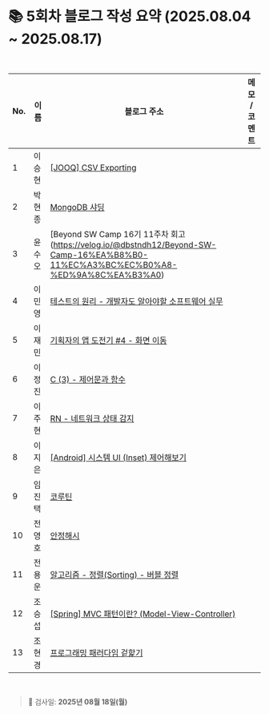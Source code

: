 # 📚 5회차 블로그 작성 요약 (2025.08.04 ~ 2025.08.17)

<br>

| No. | 이름  | 블로그 주소                                                                               | 메모 / 코멘트 |
|-----|-----|--------------------------------------------------------------------------------------|----------|
| 1   | 이승현 | [[JOOQ] CSV Exporting](https://ssddo-story.tistory.com/68)                           |          |
| 2   | 박현종 | [MongoDB 샤딩](https://develop-think-record.tistory.com/27)                                                                       |          |
| 3   | 윤수오 | [Beyond SW Camp 16기 11주차 회고 (https://velog.io/@dbstndh12/Beyond-SW-Camp-16%EA%B8%B0-11%EC%A3%BC%EC%B0%A8-%ED%9A%8C%EA%B3%A0)                                                                                     |          |
| 4   | 이민영 | [테스트의 원리 - 개발자도 알아야할 소프트웨어 실무](https://stylish-minyoung.tistory.com/213)             |          |
| 5   | 이재민 | [기획자의 앱 도전기 #4 - 화면 이동](https://jam-scribble.tistory.com/43)                         |          |
| 6   | 이정진 | [C (3) - 제어문과 함수](https://freshdev.tistory.com/59)                                   |          |
| 7   | 이주현 | [RN - 네트워크 상태 감지](https://jujus.gitbook.io/jutrongs-docs/my-storage/react-native/rn) |          |
| 8   | 이지은 | [[Android] 시스템 UI (Inset) 제어해보기](https://ji-eeeun.tistory.com/127)                   |          |
| 9   | 임진택 | [코루틴](https://taekt.tistory.com/43)                                                  |          |
| 10  | 전영호 | [안정해시](https://aplbly.tistory.com/31)                                                |          |
| 11  | 전용운 | [알고리즘 - 정렬(Sorting) - 버블 정렬](https://jun-yu.tistory.com/14)                          |          |
| 12  | 조승섭 | [[Spring] MVC 패턴이란? (Model-View-Controller)](https://seopseophaeee.tistory.com/11)   |          |
| 13  | 조현경 | [프로그래밍 패러다임 겉핥기](https://velog.io/@edocnuyh/프로그래밍-패러다임-겉핥기)                          |          |

<br>

> 📌 검사일: **2025년 08월 18일(월)**
